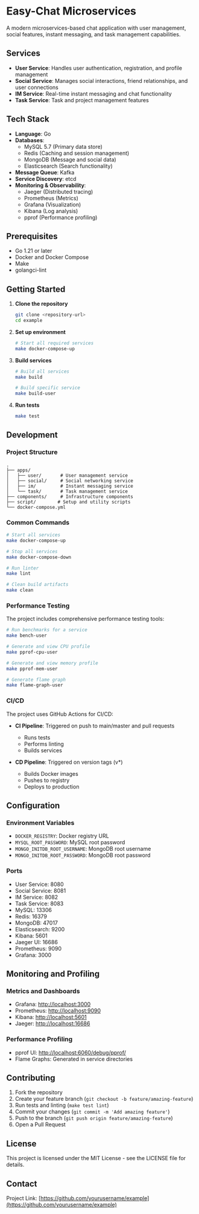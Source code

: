 # Easy-Chat Microservices

A modern microservices-based chat application with user management, social features, instant messaging, and task management capabilities.

## Services

- **User Service**: Handles user authentication, registration, and profile management
- **Social Service**: Manages social interactions, friend relationships, and user connections
- **IM Service**: Real-time instant messaging and chat functionality
- **Task Service**: Task and project management features

## Tech Stack

- **Language**: Go
- **Databases**:
  - MySQL 5.7 (Primary data store)
  - Redis (Caching and session management)
  - MongoDB (Message and social data)
  - Elasticsearch (Search functionality)
- **Message Queue**: Kafka
- **Service Discovery**: etcd
- **Monitoring & Observability**:
  - Jaeger (Distributed tracing)
  - Prometheus (Metrics)
  - Grafana (Visualization)
  - Kibana (Log analysis)
  - pprof (Performance profiling)

## Prerequisites

- Go 1.21 or later
- Docker and Docker Compose
- Make
- golangci-lint

## Getting Started

1. **Clone the repository**

   ```bash
   git clone <repository-url>
   cd example
   ```

2. **Set up environment**

   ```bash
   # Start all required services
   make docker-compose-up
   ```

3. **Build services**

   ```bash
   # Build all services
   make build

   # Build specific service
   make build-user
   ```

4. **Run tests**

   ```bash
   make test
   ```

## Development

### Project Structure

```
.
├── apps/
│   ├── user/       # User management service
│   ├── social/     # Social networking service
│   ├── im/         # Instant messaging service
│   └── task/       # Task management service
├── components/     # Infrastructure components
├── script/        # Setup and utility scripts
└── docker-compose.yml
```

### Common Commands

```bash
# Start all services
make docker-compose-up

# Stop all services
make docker-compose-down

# Run linter
make lint

# Clean build artifacts
make clean
```

### Performance Testing

The project includes comprehensive performance testing tools:

```bash
# Run benchmarks for a service
make bench-user

# Generate and view CPU profile
make pprof-cpu-user

# Generate and view memory profile
make pprof-mem-user

# Generate flame graph
make flame-graph-user
```

### CI/CD

The project uses GitHub Actions for CI/CD:

- **CI Pipeline**: Triggered on push to main/master and pull requests
  - Runs tests
  - Performs linting
  - Builds services

- **CD Pipeline**: Triggered on version tags (v*)
  - Builds Docker images
  - Pushes to registry
  - Deploys to production

## Configuration

### Environment Variables

- `DOCKER_REGISTRY`: Docker registry URL
- `MYSQL_ROOT_PASSWORD`: MySQL root password
- `MONGO_INITDB_ROOT_USERNAME`: MongoDB root username
- `MONGO_INITDB_ROOT_PASSWORD`: MongoDB root password

### Ports

- User Service: 8080
- Social Service: 8081
- IM Service: 8082
- Task Service: 8083
- MySQL: 13306
- Redis: 16379
- MongoDB: 47017
- Elasticsearch: 9200
- Kibana: 5601
- Jaeger UI: 16686
- Prometheus: 9090
- Grafana: 3000

## Monitoring and Profiling

### Metrics and Dashboards

- Grafana: <http://localhost:3000>
- Prometheus: <http://localhost:9090>
- Kibana: <http://localhost:5601>
- Jaeger: <http://localhost:16686>

### Performance Profiling

- pprof UI: <http://localhost:6060/debug/pprof/>
- Flame Graphs: Generated in service directories

## Contributing

1. Fork the repository
2. Create your feature branch (`git checkout -b feature/amazing-feature`)
3. Run tests and linting (`make test lint`)
4. Commit your changes (`git commit -m 'Add amazing feature'`)
5. Push to the branch (`git push origin feature/amazing-feature`)
6. Open a Pull Request

## License

This project is licensed under the MIT License - see the LICENSE file for details.

## Contact

Project Link: [https://github.com/yourusername/example](https://github.com/yourusername/example)
